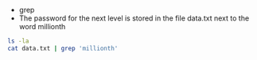 - grep 
- The password for the next level is stored in the file data.txt next to the word millionth
```bash
ls -la
cat data.txt | grep 'millionth'
```
